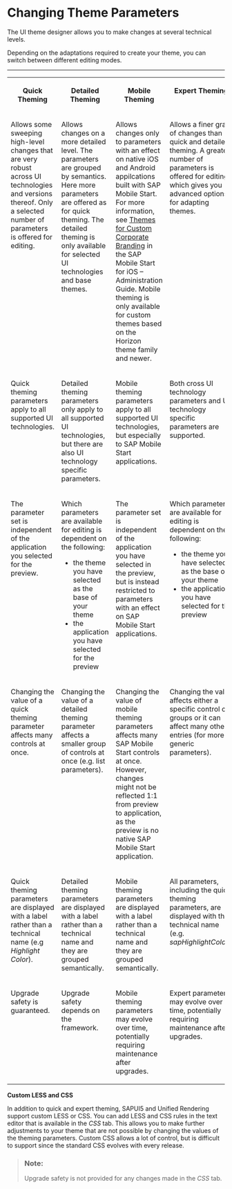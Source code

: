 <!-- loio0d328f8ccef64def9f6cbba5e445870a -->

# Changing Theme Parameters

The UI theme designer allows you to make changes at several technical levels.

Depending on the adaptations required to create your theme, you can switch between different editing modes.

****


<table>
<tr>
<th valign="top">

Quick Theming



</th>
<th valign="top">

Detailed Theming



</th>
<th valign="top">

Mobile Theming



</th>
<th valign="top">

Expert Theming



</th>
</tr>
<tr>
<td valign="top">

Allows some sweeping high-level changes that are very robust across UI technologies and versions thereof. Only a selected number of parameters is offered for editing.



</td>
<td valign="top">

Allows changes on a more detailed level. The parameters are grouped by semantics. Here more parameters are offered as for quick theming. The detailed theming is only available for selected UI technologies and base themes.



</td>
<td valign="top">

Allows changes only to parameters with an effect on native iOS and Android appilcations built with SAP Mobile Start. For more information, see [Themes for Custom Corporate Branding](https://help.sap.com/docs/SAP_MOBILE_START/386859cc981742f3b6bb31f7e0d8a168/ca3c655f811e415e862298575a003608.html) in the SAP Mobile Start for iOS – Administration Guide. Mobile theming is only available for custom themes based on the Horizon theme family and newer.



</td>
<td valign="top">

Allows a finer grain of changes than quick and detailed theming. A greater number of parameters is offered for editing, which gives you advanced options for adapting themes.



</td>
</tr>
<tr>
<td valign="top">

Quick theming parameters apply to all supported UI technologies.



</td>
<td valign="top">

Detailed theming parameters only apply to all supported UI technologies, but there are also UI technology specific parameters.



</td>
<td valign="top">

Mobile theming parameters apply to all supported UI technologies, but especially to SAP Mobile Start applications.



</td>
<td valign="top">

Both cross UI technology parameters and UI technology specific parameters are supported.



</td>
</tr>
<tr>
<td valign="top">

The parameter set is independent of the application you selected for the preview.



</td>
<td valign="top">

Which parameters are available for editing is dependent on the following:

-   the theme you have selected as the base of your theme
-   the application you have selected for the preview



</td>
<td valign="top">

The parameter set is independent of the application you have selected in the preview, but is instead restricted to parameters with an effect on SAP Mobile Start applications.



</td>
<td valign="top">

Which parameters are available for editing is dependent on the following:

-   the theme you have selected as the base of your theme
-   the application you have selected for the preview



</td>
</tr>
<tr>
<td valign="top">

Changing the value of a quick theming parameter affects many controls at once.



</td>
<td valign="top">

Changing the value of a detailed theming parameter affects a smaller group of controls at once \(e.g. list parameters\).



</td>
<td valign="top">

Changing the value of mobile theming parameters affects many SAP Mobile Start controls at once. However, changes might not be reflected 1:1 from preview to application, as the preview is no native SAP Mobile Start application.



</td>
<td valign="top">

Changing the value affects either a specific control or groups or it can affect many other entries \(for more generic parameters\).



</td>
</tr>
<tr>
<td valign="top">

Quick theming parameters are displayed with a label rather than a technical name \(e.g *Highlight Color*\).



</td>
<td valign="top">

Detailed theming parameters are displayed with a label rather than a technical name and they are grouped semantically.



</td>
<td valign="top">

Mobile theming parameters are displayed with a label rather than a technical name and they are grouped semantically.



</td>
<td valign="top">

All parameters, including the quick theming parameters, are displayed with their technical name \(e.g. *sapHighlightColor*\).



</td>
</tr>
<tr>
<td valign="top">

Upgrade safety is guaranteed.



</td>
<td valign="top">

Upgrade safety depends on the framework.



</td>
<td valign="top">

Mobile theming parameters may evolve over time, potentially requiring maintenance after upgrades.



</td>
<td valign="top">

Expert parameters may evolve over time, potentially requiring maintenance after upgrades.



</td>
</tr>
</table>

**Custom LESS and CSS**

In addition to quick and expert theming, SAPUI5 and Unified Rendering support custom LESS or CSS. You can add LESS and CSS rules in the text editor that is available in the *CSS* tab. This allows you to make further adjustments to your theme that are not possible by changing the values of the theming parameters. Custom CSS allows a lot of control, but is difficult to support since the standard CSS evolves with every release.

> ### Note:  
> Upgrade safety is not provided for any changes made in the *CSS* tab.

